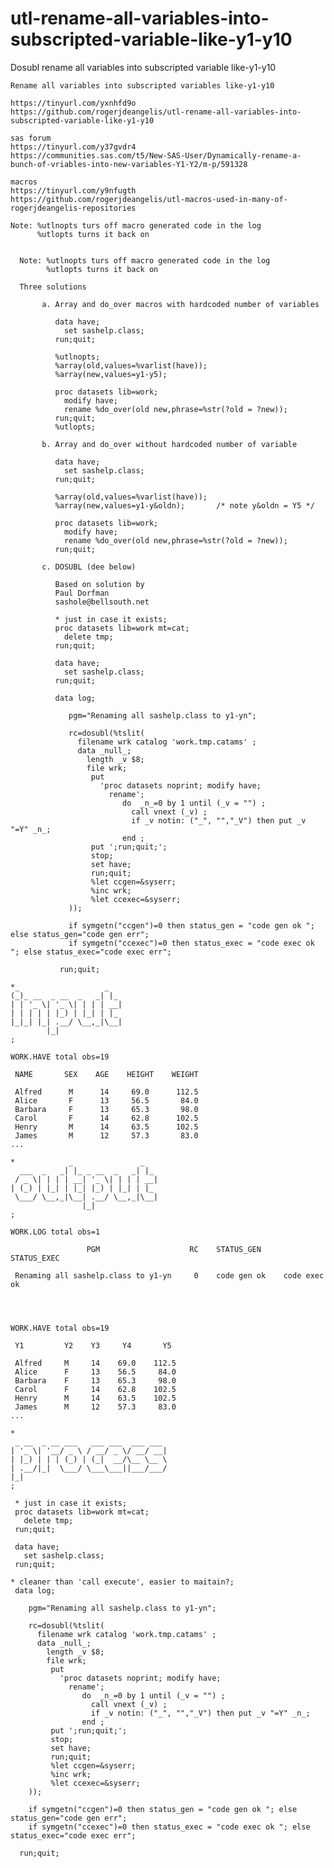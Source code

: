 # utl-rename-all-variables-into-subscripted-variable-like-y1-y10
Dosubl rename all variables into subscripted variable like-y1-y10 

    Rename all variables into subscripted variables like-y1-y10                                                                           
                                                                                                                                          
    https://tinyurl.com/yxnhfd9o                                                                                                          
    https://github.com/rogerjdeangelis/utl-rename-all-variables-into-subscripted-variable-like-y1-y10                                     
                                                                                                                                          
    sas forum                                                                                                                             
    https://tinyurl.com/y37gvdr4                                                                                                          
    https://communities.sas.com/t5/New-SAS-User/Dynamically-rename-a-bunch-of-vriables-into-new-variables-Y1-Y2/m-p/591328                
                                                                                                                                          
    macros                                                                                                                                
    https://tinyurl.com/y9nfugth                                                                                                          
    https://github.com/rogerjdeangelis/utl-macros-used-in-many-of-rogerjdeangelis-repositories                                            
                                                                                                                                          
    Note: %utlnopts turs off macro generated code in the log                                                                              
          %utlopts turns it back on                                                                                                       
                                                                                                                                          
                                                                                                                                          
      Note: %utlnopts turs off macro generated code in the log                                                                            
            %utlopts turns it back on                                                                                                     
                                                                                                                                          
      Three solutions                                                                                                                     
                                                                                                                                          
           a. Array and do_over macros with hardcoded number of variables                                                                 
                                                                                                                                          
              data have;                                                                                                                  
                set sashelp.class;                                                                                                        
              run;quit;                                                                                                                   
                                                                                                                                          
              %utlnopts;                                                                                                                  
              %array(old,values=%varlist(have));                                                                                          
              %array(new,values=y1-y5);                                                                                                   
                                                                                                                                          
              proc datasets lib=work;                                                                                                     
                modify have;                                                                                                              
                rename %do_over(old new,phrase=%str(?old = ?new));                                                                        
              run;quit;                                                                                                                   
              %utlopts;                                                                                                                   
                                                                                                                                          
           b. Array and do_over without hardcoded number of variable                                                                      
                                                                                                                                          
              data have;                                                                                                                  
                set sashelp.class;                                                                                                        
              run;quit;                                                                                                                   
                                                                                                                                          
              %array(old,values=%varlist(have));                                                                                          
              %array(new,values=y1-y&oldn);       /* note y&oldn = Y5 */                                                                  
                                                                                                                                          
              proc datasets lib=work;                                                                                                     
                modify have;                                                                                                              
                rename %do_over(old new,phrase=%str(?old = ?new));                                                                        
              run;quit;                                                                                                                   
                                                                                                                                          
           c. DOSUBL (dee below)                                                                                                          
                                                                                                                                          
              Based on solution by                                                                                                        
              Paul Dorfman                                                                                                                
              sashole@bellsouth.net                                                                                                       
                                                                                                                                          
              * just in case it exists;                                                                                                   
              proc datasets lib=work mt=cat;                                                                                              
                delete tmp;                                                                                                               
              run;quit;                                                                                                                   
                                                                                                                                          
              data have;                                                                                                                  
                set sashelp.class;                                                                                                        
              run;quit;                                                                                                                   
                                                                                                                                          
              data log;                                                                                                                   
                                                                                                                                          
                 pgm="Renaming all sashelp.class to y1-yn";                                                                               
                                                                                                                                          
                 rc=dosubl(%tslit(                                                                                                        
                   filename wrk catalog 'work.tmp.catams' ;                                                                               
                   data _null_;                                                                                                           
                     length _v $8;                                                                                                        
                     file wrk;                                                                                                            
                      put                                                                                                                 
                        'proc datasets noprint; modify have;                                                                              
                          rename';                                                                                                        
                             do  _n_=0 by 1 until (_v = "") ;                                                                             
                               call vnext (_v) ;                                                                                          
                               if _v notin: ("_", "","_V") then put _v "=Y" _n_;                                                          
                             end ;                                                                                                        
                      put ';run;quit;';                                                                                                   
                      stop;                                                                                                               
                      set have;                                                                                                           
                      run;quit;                                                                                                           
                      %let ccgen=&syserr;                                                                                                 
                      %inc wrk;                                                                                                           
                      %let ccexec=&syserr;                                                                                                
                 ));                                                                                                                      
                                                                                                                                          
                 if symgetn("ccgen")=0 then status_gen = "code gen ok "; else status_gen="code gen err";                                  
                 if symgetn("ccexec")=0 then status_exec = "code exec ok "; else status_exec="code exec err";                             
                                                                                                                                          
               run;quit;                                                                                                                  
                                                                                                                                          
    *_                   _                                                                                                                
    (_)_ __  _ __  _   _| |_                                                                                                              
    | | '_ \| '_ \| | | | __|                                                                                                             
    | | | | | |_) | |_| | |_                                                                                                              
    |_|_| |_| .__/ \__,_|\__|                                                                                                             
            |_|                                                                                                                           
    ;                                                                                                                                     
                                                                                                                                          
    WORK.HAVE total obs=19                                                                                                                
                                                                                                                                          
     NAME       SEX    AGE    HEIGHT    WEIGHT                                                                                            
                                                                                                                                          
     Alfred      M      14     69.0      112.5                                                                                            
     Alice       F      13     56.5       84.0                                                                                            
     Barbara     F      13     65.3       98.0                                                                                            
     Carol       F      14     62.8      102.5                                                                                            
     Henry       M      14     63.5      102.5                                                                                            
     James       M      12     57.3       83.0                                                                                            
    ...                                                                                                                                   
                                                                                                                                          
    *            _               _                                                                                                        
      ___  _   _| |_ _ __  _   _| |_                                                                                                      
     / _ \| | | | __| '_ \| | | | __|                                                                                                     
    | (_) | |_| | |_| |_) | |_| | |_                                                                                                      
     \___/ \__,_|\__| .__/ \__,_|\__|                                                                                                     
                    |_|                                                                                                                   
    ;                                                                                                                                     
                                                                                                                                          
    WORK.LOG total obs=1                                                                                                                  
                                                                                                                                          
                     PGM                    RC    STATUS_GEN     STATUS_EXEC                                                              
                                                                                                                                          
     Renaming all sashelp.class to y1-yn     0    code gen ok    code exec ok                                                             
                                                                                                                                          
                                                                                                                                          
                                                                                                                                          
                                                                                                                                          
    WORK.HAVE total obs=19                                                                                                                
                                                                                                                                          
     Y1         Y2    Y3     Y4       Y5                                                                                                  
                                                                                                                                          
     Alfred     M     14    69.0    112.5                                                                                                 
     Alice      F     13    56.5     84.0                                                                                                 
     Barbara    F     13    65.3     98.0                                                                                                 
     Carol      F     14    62.8    102.5                                                                                                 
     Henry      M     14    63.5    102.5                                                                                                 
     James      M     12    57.3     83.0                                                                                                 
    ...                                                                                                                                   
                                                                                                                                          
    *                                                                                                                                     
     _ __  _ __ ___   ___ ___  ___ ___                                                                                                    
    | '_ \| '__/ _ \ / __/ _ \/ __/ __|                                                                                                   
    | |_) | | | (_) | (_|  __/\__ \__ \                                                                                                   
    | .__/|_|  \___/ \___\___||___/___/                                                                                                   
    |_|                                                                                                                                   
    ;                                                                                                                                     
                                                                                                                                          
     * just in case it exists;                                                                                                            
     proc datasets lib=work mt=cat;                                                                                                       
       delete tmp;                                                                                                                        
     run;quit;                                                                                                                            
                                                                                                                                          
     data have;                                                                                                                           
       set sashelp.class;                                                                                                                 
     run;quit;                                                                                                                            
                                                                                                                                          
    * cleaner than 'call execute', easier to maitain?;                                                                                    
     data log;                                                                                                                            
                                                                                                                                          
        pgm="Renaming all sashelp.class to y1-yn";                                                                                        
                                                                                                                                          
        rc=dosubl(%tslit(                                                                                                                 
          filename wrk catalog 'work.tmp.catams' ;                                                                                        
          data _null_;                                                                                                                    
            length _v $8;                                                                                                                 
            file wrk;                                                                                                                     
             put                                                                                                                          
               'proc datasets noprint; modify have;                                                                                       
                 rename';                                                                                                                 
                    do  _n_=0 by 1 until (_v = "") ;                                                                                      
                      call vnext (_v) ;                                                                                                   
                      if _v notin: ("_", "","_V") then put _v "=Y" _n_;                                                                   
                    end ;                                                                                                                 
             put ';run;quit;';                                                                                                            
             stop;                                                                                                                        
             set have;                                                                                                                    
             run;quit;                                                                                                                    
             %let ccgen=&syserr;                                                                                                          
             %inc wrk;                                                                                                                    
             %let ccexec=&syserr;                                                                                                         
        ));                                                                                                                               
                                                                                                                                          
        if symgetn("ccgen")=0 then status_gen = "code gen ok "; else status_gen="code gen err";                                           
        if symgetn("ccexec")=0 then status_exec = "code exec ok "; else status_exec="code exec err";                                      
                                                                                                                                          
      run;quit;                                                                                                                           
                                                                                                                                          
